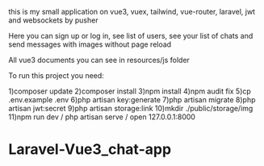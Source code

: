 this is my small application on vue3, vuex, tailwind, vue-router, laravel, jwt and websockets by pusher

Here you can sign up or log in, see list of users, see your list of chats and send messages with images without page reload

All vue3 documents you can see in resources/js folder

To run this project you need:

1)composer update
2)composer install 
3)npm install
4)npm audit fix
5)cp .env.example .env
6)php artisan key:generate
7)php artisan migrate
8)php artisan jwt:secret
9)php artisan storage:link
10)mkdir ./public/storage/img
11)npm run dev / php artisan serve / open 127.0.0.1:8000

# Laravel-Vue3_chat-app
